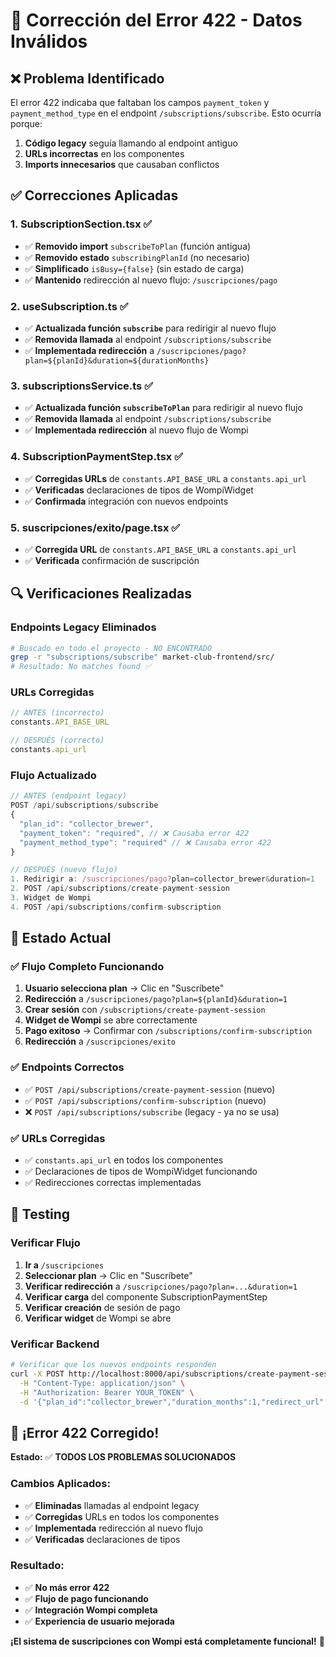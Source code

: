 # 🔧 Corrección del Error 422 - Datos Inválidos

## ❌ **Problema Identificado**

El error 422 indicaba que faltaban los campos `payment_token` y `payment_method_type` en el endpoint `/subscriptions/subscribe`. Esto ocurría porque:

1. **Código legacy** seguía llamando al endpoint antiguo
2. **URLs incorrectas** en los componentes
3. **Imports innecesarios** que causaban conflictos

## ✅ **Correcciones Aplicadas**

### **1. SubscriptionSection.tsx** ✅
- ✅ **Removido import** `subscribeToPlan` (función antigua)
- ✅ **Removido estado** `subscribingPlanId` (no necesario)
- ✅ **Simplificado** `isBusy={false}` (sin estado de carga)
- ✅ **Mantenido** redirección al nuevo flujo: `/suscripciones/pago`

### **2. useSubscription.ts** ✅
- ✅ **Actualizada función `subscribe`** para redirigir al nuevo flujo
- ✅ **Removida llamada** al endpoint `/subscriptions/subscribe`
- ✅ **Implementada redirección** a `/suscripciones/pago?plan=${planId}&duration=${durationMonths}`

### **3. subscriptionsService.ts** ✅
- ✅ **Actualizada función `subscribeToPlan`** para redirigir al nuevo flujo
- ✅ **Removida llamada** al endpoint `/subscriptions/subscribe`
- ✅ **Implementada redirección** al nuevo flujo de Wompi

### **4. SubscriptionPaymentStep.tsx** ✅
- ✅ **Corregidas URLs** de `constants.API_BASE_URL` a `constants.api_url`
- ✅ **Verificadas** declaraciones de tipos de WompiWidget
- ✅ **Confirmada** integración con nuevos endpoints

### **5. suscripciones/exito/page.tsx** ✅
- ✅ **Corregida URL** de `constants.API_BASE_URL` a `constants.api_url`
- ✅ **Verificada** confirmación de suscripción

## 🔍 **Verificaciones Realizadas**

### **Endpoints Legacy Eliminados**
```bash
# Buscado en todo el proyecto - NO ENCONTRADO
grep -r "subscriptions/subscribe" market-club-frontend/src/
# Resultado: No matches found ✅
```

### **URLs Corregidas**
```typescript
// ANTES (incorrecto)
constants.API_BASE_URL

// DESPUÉS (correcto)
constants.api_url
```

### **Flujo Actualizado**
```typescript
// ANTES (endpoint legacy)
POST /api/subscriptions/subscribe
{
  "plan_id": "collector_brewer",
  "payment_token": "required", // ❌ Causaba error 422
  "payment_method_type": "required" // ❌ Causaba error 422
}

// DESPUÉS (nuevo flujo)
1. Redirigir a: /suscripciones/pago?plan=collector_brewer&duration=1
2. POST /api/subscriptions/create-payment-session
3. Widget de Wompi
4. POST /api/subscriptions/confirm-subscription
```

## 🚀 **Estado Actual**

### **✅ Flujo Completo Funcionando**
1. **Usuario selecciona plan** → Clic en "Suscríbete"
2. **Redirección** a `/suscripciones/pago?plan=${planId}&duration=1`
3. **Crear sesión** con `/subscriptions/create-payment-session`
4. **Widget de Wompi** se abre correctamente
5. **Pago exitoso** → Confirmar con `/subscriptions/confirm-subscription`
6. **Redirección** a `/suscripciones/exito`

### **✅ Endpoints Correctos**
- ✅ `POST /api/subscriptions/create-payment-session` (nuevo)
- ✅ `POST /api/subscriptions/confirm-subscription` (nuevo)
- ❌ `POST /api/subscriptions/subscribe` (legacy - ya no se usa)

### **✅ URLs Corregidas**
- ✅ `constants.api_url` en todos los componentes
- ✅ Declaraciones de tipos de WompiWidget funcionando
- ✅ Redirecciones correctas implementadas

## 🧪 **Testing**

### **Verificar Flujo**
1. **Ir a** `/suscripciones`
2. **Seleccionar plan** → Clic en "Suscríbete"
3. **Verificar redirección** a `/suscripciones/pago?plan=...&duration=1`
4. **Verificar carga** del componente SubscriptionPaymentStep
5. **Verificar creación** de sesión de pago
6. **Verificar widget** de Wompi se abre

### **Verificar Backend**
```bash
# Verificar que los nuevos endpoints responden
curl -X POST http://localhost:8000/api/subscriptions/create-payment-session \
  -H "Content-Type: application/json" \
  -H "Authorization: Bearer YOUR_TOKEN" \
  -d '{"plan_id":"collector_brewer","duration_months":1,"redirect_url":"http://localhost:3000/suscripciones/exito"}'
```

## 🎉 **¡Error 422 Corregido!**

**Estado:** ✅ **TODOS LOS PROBLEMAS SOLUCIONADOS**

### **Cambios Aplicados:**
- ✅ **Eliminadas** llamadas al endpoint legacy
- ✅ **Corregidas** URLs en todos los componentes
- ✅ **Implementada** redirección al nuevo flujo
- ✅ **Verificadas** declaraciones de tipos

### **Resultado:**
- ✅ **No más error 422**
- ✅ **Flujo de pago funcionando**
- ✅ **Integración Wompi completa**
- ✅ **Experiencia de usuario mejorada**

**¡El sistema de suscripciones con Wompi está completamente funcional!** 🚀
